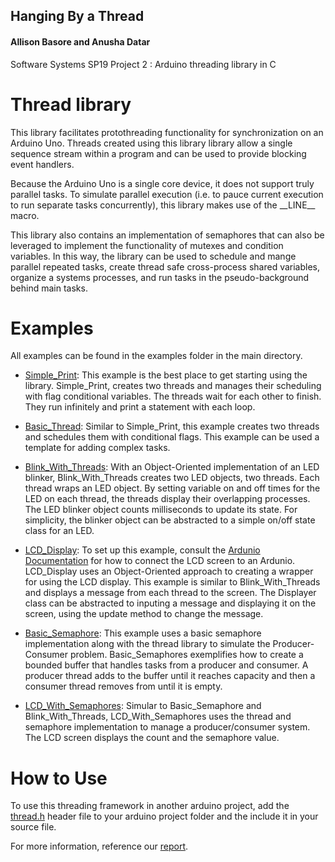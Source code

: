 ## Hanging By a Thread
#### Allison Basore and Anusha Datar
Software Systems SP19 Project 2 : Arduino threading library in C

# Thread library

This library facilitates protothreading functionality for synchronization on an Arduino Uno. Threads created using this library library allow a single sequence stream within a program and can be used to provide blocking event handlers.

Because the Arduino Uno is a single core device, it does not support truly parallel tasks. To simulate parallel execution (i.e. to pauce current execution to run separate tasks concurrently), this library makes use of the \_\_LINE\_\_ macro. 

This library also contains an implementation of semaphores that can also be leveraged to implement the functionality of mutexes and condition variables. In this way, the library can be used to schedule and mange parallel repeated tasks, create thread safe cross-process shared variables, organize a systems processes, and run tasks in the pseudo-background behind main tasks.

# Examples
All examples can be found in the examples folder in the main directory.

- [Simple_Print](https://github.com/anushadatar/SoftSysHangingByAThread/blob/master/examples/simplePrint/simplePrint.ino): This example is the best place to get starting using the library. Simple_Print, creates two threads and manages their scheduling with flag conditional variables. The threads wait for each other to finish. They run infinitely and print a statement with each loop.

- [Basic_Thread](https://github.com/anushadatar/SoftSysHangingByAThread/blob/master/examples/basic_thread_example/basic_thread_example.ino): Similar to Simple_Print, this example creates two threads and schedules them with conditional flags. This example can be used a template for adding complex tasks.

- [Blink_With_Threads](https://github.com/anushadatar/SoftSysHangingByAThread/blob/master/examples/blinkWithThreads/blinkWithThreads.ino): With an Object-Oriented implementation of an LED blinker, Blink_With_Threads creates two LED objects, two threads. Each thread wraps an LED object. By setting variable on and off times for the LED on each thread, the threads display their overlapping processes. The LED blinker object counts milliseconds to update its state. For simplicity, the blinker object can be abstracted to a simple on/off state class for an LED.

- [LCD_Display](https://github.com/anushadatar/SoftSysHangingByAThread/blob/master/examples/LCDdispalyExample/LCDdispalyExample.ino): To set up this example, consult the [Ardunio Documentation](https://www.arduino.cc/en/Tutorial/LiquidCrystalDisplay) for how to connect the LCD screen to an Ardunio. LCD_Display uses an Object-Oriented approach to creating a wrapper for using the LCD display. This example is similar to Blink_With_Threads and displays a message from each thread to the screen. The Displayer class can be abstracted to inputing a message and displaying it on the screen, using the update method to change the message.

- [Basic_Semaphore](https://github.com/anushadatar/SoftSysHangingByAThread/blob/master/examples/basic_semaphore_example/basic_semaphore_example.ino): This example uses a basic semaphore implementation along with the thread library to simulate the Producer-Consumer problem. Basic_Semaphores exemplifies how to create a bounded buffer that handles tasks from a producer and consumer. A producer thread adds to the buffer until it reaches capacity and then a consumer thread removes from until it is empty.

- [LCD_With_Semaphores](https://github.com/anushadatar/SoftSysHangingByAThread/blob/master/examples/LCDSemaphores/LCDSemaphores.ino): Simular to Basic_Semaphore and Blink_With_Threads, LCD_With_Semaphores uses the thread and semaphore implementation to manage a producer/consumer system. The LCD screen displays the count and the semaphore value.

# How to Use
To use this threading framework in another arduino project, add the [thread.h](https://github.com/anushadatar/SoftSysHangingByAThread/blob/master/thread.h) header file to your arduino project folder and the include it in your source file.

For more information, reference our [report](https://github.com/anushadatar/SoftSysHangingByAThread/blob/master/reports/report.md).
